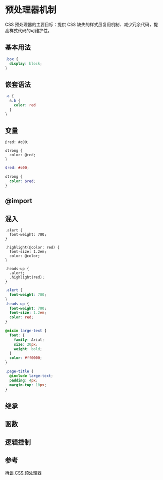 # 预处理器机制

CSS 预处理器的主要目标：提供 CSS 缺失的样式层复用机制、减少冗余代码，提高样式代码的可维护性。

## 基本用法

```Scss
.box {
  display: block;
}
```

## 嵌套语法

```Scss
.a {
  &.b {
    color: red
  }
}
```

## 变量

```Less
@red: #c00;

strong {
  color: @red;
}
```

```Scss
$red: #c00;

strong {
  color: $red;
}
```

## @import

## 混入

```Less
.alert {
  font-weight: 700;
}

.highlight(@color: red) {
  font-size: 1.2em;
  color: @color;
}

.heads-up {
  .alert;
  .highlight(red);
}
```

```css
.alert {
  font-weight: 700;
}
.heads-up {
  font-weight: 700;
  font-size: 1.2em;
  color: red;
}
```

```Scss
@mixin large-text {
  font: {
    family: Arial;
    size: 20px;
    weight: bold;
  }
  color: #ff0000;
}

.page-title {
  @include large-text;
  padding: 4px;
  margin-top: 10px;
}
```

## 继承

## 函数

## 逻辑控制

## 参考

[再谈 CSS 预处理器](https://efe.baidu.com/blog/revisiting-css-preprocessors/)
